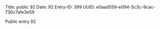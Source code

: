 Title: public 92
Date: 92
Entry-ID: 399
UUID: e0aad559-e094-5c3c-9cac-730c7afe3e59

Public entry 92
